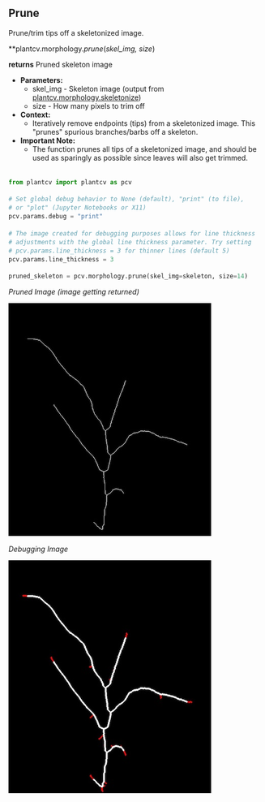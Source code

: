 ## Prune

Prune/trim tips off a skeletonized image. 

**plantcv.morphology.*prune*(*skel_img, size*)

**returns** Pruned skeleton image 

- **Parameters:**
    - skel_img - Skeleton image (output from [plantcv.morphology.skeletonize](skeletonize.md))
    - size - How many pixels to trim off 
- **Context:**
    - Iteratively remove endpoints (tips) from a skeletonized image. This "prunes" spurious branches/barbs off a skeleton.
- **Important Note:**
    - The function prunes all tips of a skeletonized image, and should be used as sparingly as possible since leaves will also get trimmed. 


```python

from plantcv import plantcv as pcv

# Set global debug behavior to None (default), "print" (to file), 
# or "plot" (Jupyter Notebooks or X11)
pcv.params.debug = "print"

# The image created for debugging purposes allows for line thickness 
# adjustments with the global line thickness parameter. Try setting 
# pcv.params.line_thickness = 3 for thinner lines (default 5)
pcv.params.line_thickness = 3 

pruned_skeleton = pcv.morphology.prune(skel_img=skeleton, size=14)

```
*Pruned Image (image getting returned)*

![Screenshot](img/documentation_images/prune/pruned_skeleton.jpg)

*Debugging Image*

![Screenshot](img/documentation_images/prune/debugging_pruned_image.jpg)

